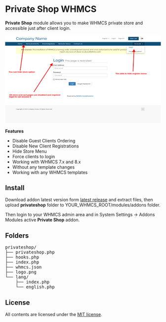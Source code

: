 # Private Shop WHMCS
**Private Shop** module allows you to make WHMCS private store and accessible just after client login.

![Screenshot](clientarea.png)

**Features**

- Disable Guest Clients Ordering
- Disable New Client Registrations
- Hide Store Menu
- Force clients to login
- Working with WHMCS 7.x and 8.x
- Without any template changes
- Working with any WHMCS templates


## Install

Download addon latest version form [latest release](https://github.com/farzadkhaledi/privateshop/releases/latest) and extract files, then upload **privateshop** folder to YOUR_WHMCS_ROOT/modules/addons folder.

Then login to your WHMCS admin area and in System Settings -> Addons Modules active **Private Shop** addon.



## Folders

<pre>
privateshop/
├── privateshop.php
├── hooks.php
├── index.php
├── whmcs.json
├── logo.png
└── lang/
    ├── index.php
    └── english.php
</pre>


## License

All contents are licensed under the [MIT license].

[mit license]: LICENSE
